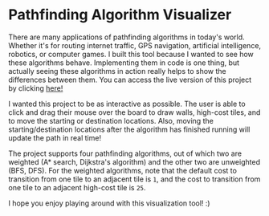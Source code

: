# Pathfinding Algorithm Visualizer

There are many applications of pathfinding algorithms in today's world. Whether it's for routing internet traffic, GPS navigation, artificial intelligence, robotics, or computer games. I built this tool because I wanted to see how these algorithms behave. Implementing them in code is one thing, but actually seeing these algorithms in action really helps to show the differences between them. You can access the live version of this project by clicking [here!](https://rai96.github.io/pathfinding-visualizer)

I wanted this project to be as interactive as possible. The user is able to click and drag their mouse over the board to draw walls, high-cost tiles, and to move the starting or destination locations. Also, moving the starting/destination locations after the algorithm has finished running will update the path in real time! 

The project supports four pathfinding algorithms, out of which two are weighted (A* search, Dijkstra's algorithm) and the other two are unweighted (BFS, DFS). For the weighted algorithms, note that the default cost to transition from one tile to an adjacent tile is `1`, and the cost to transition from one tile to an adjacent high-cost tile is `25`. 

I hope you enjoy playing around with this visualization tool! :) 
